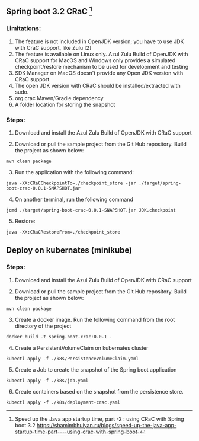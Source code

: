 ## Spring boot 3.2 CRaC [^1]

### Limitations:
1. The feature is not included in OpenJDK version; you have to use JDK with CraC support, like Zulu [2]
2. The feature is available on Linux only. Azul Zulu Build of OpenJDK with CRaC support for MacOS and Windows only provides a simulated checkpoint/restore mechanism to be used for development and testing
3. SDK Manager on MacOS doesn't provide any Open JDK version with CRaC support.
4. The open JDK version with CRaC should be installed/extracted with sudo.
5. org.crac Maven/Gradle dependency
6. A folder location for storing the snapshot

### Steps:

1. Download and install the Azul Zulu Build of OpenJDK with CRaC support 

2. Download or pull the sample project from the Git Hub repository. Build the project as shown below:

```mvn clean package```

3. Run the application with the following command:

```java -XX:CRaCCheckpointTo=./checkpoint_store -jar ./target/spring-boot-crac-0.0.1-SNAPSHOT.jar```

4. On another terminal, run the following command 

```jcmd ./target/spring-boot-crac-0.0.1-SNAPSHOT.jar JDK.checkpoint```

5. Restore:

```java -XX:CRaCRestoreFrom=./checkpoint_store```

## Deploy on kubernates (minikube)

### Steps:

1. Download and install the Azul Zulu Build of OpenJDK with CRaC support

2. Download or pull the sample project from the Git Hub repository. Build the project as shown below:

```mvn clean package```

3. Create a docker image. Run the following command from the root directory of the project

```docker build -t spring-boot-crac:0.0.1 .```

4. Create a PersistentVolumeClaim on kubernates cluster
 
```kubectl apply -f ./k8s/PersistenceVolumeClaim.yaml```

5. Create a Job to create the snapshot of the Spring boot application

```kubectl apply -f ./k8s/job.yaml```

6. Create containers based on the snapshot from the persistence store.

```kubectl apply -f ./k8s/deployment-crac.yaml```


[^1]: Speed up the Java app startup time, part -2 : using CRaC with Spring boot 3.2 https://shamimbhuiyan.ru/blogs/speed-up-the-java-app-startup-time-part----using-crac-with-spring-boot-
[^2]: 